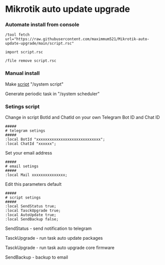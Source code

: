 # Mikrotik auto update upgrade

### Automate install from console 

```
/tool fetch url="https://raw.githubusercontent.com/maximmum521/Mikrotik-auto-update-upgrade/main/script.rsc"
```
```
import script.rsc
```
```
/file remove script.rsc
```  
    
### Manual install

Make [script](https://raw.githubusercontent.com/maximmum521/Mikrotik-auto-update-upgrade/main/script) "/system script" 

Generate periodic task in "/system scheduler"


### Setings script

Change in script BotId and ChatId on your own Telegram Bot ID and Chat ID 

```
#####
# telegram setings 
#####
:local BotId "xxxxxxxxxxxxxxxxxxxxxxxxxxxxx";
:local ChatId "xxxxxx";
```

Set your email address
```
#####
# email setings
#####
:local Mail xxxxxxxxxxxxxxx;
```

Edit this parameters default 
```
#####
# script setings
#####
:local SendStatus true;
:local TasckUpgrade true;
:local AutoUpdate true;
:local SendBackup false;
```

SendStatus - send notification to telegram 

TasckUpgrade - run task auto update packages 

TasckUpgrade - run task auto upgrade core firmware

SendBackup - backup to email
